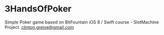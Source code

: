 3HandsOfPoker
=============
Simple Poker game based on BitFountain iOS 8 / Swift course - SlotMachine Project. 
clinton.greive@gmail.com
